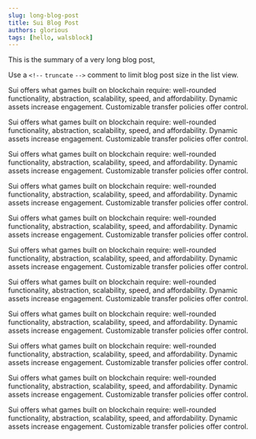 ```yaml
---
slug: long-blog-post
title: Sui Blog Post
authors: glorious
tags: [hello, walsblock]
---
```


This is the summary of a very long blog post,

Use a `<!--` `truncate` `-->` comment to limit blog post size in the list view.

<!-- truncate -->

Sui offers what games built on blockchain require: well-rounded functionality, abstraction, scalability, speed, and affordability. Dynamic assets increase engagement. Customizable transfer policies offer control.

Sui offers what games built on blockchain require: well-rounded functionality, abstraction, scalability, speed, and affordability. Dynamic assets increase engagement. Customizable transfer policies offer control.

Sui offers what games built on blockchain require: well-rounded functionality, abstraction, scalability, speed, and affordability. Dynamic assets increase engagement. Customizable transfer policies offer control.

Sui offers what games built on blockchain require: well-rounded functionality, abstraction, scalability, speed, and affordability. Dynamic assets increase engagement. Customizable transfer policies offer control.

Sui offers what games built on blockchain require: well-rounded functionality, abstraction, scalability, speed, and affordability. Dynamic assets increase engagement. Customizable transfer policies offer control.

Sui offers what games built on blockchain require: well-rounded functionality, abstraction, scalability, speed, and affordability. Dynamic assets increase engagement. Customizable transfer policies offer control.

Sui offers what games built on blockchain require: well-rounded functionality, abstraction, scalability, speed, and affordability. Dynamic assets increase engagement. Customizable transfer policies offer control.

Sui offers what games built on blockchain require: well-rounded functionality, abstraction, scalability, speed, and affordability. Dynamic assets increase engagement. Customizable transfer policies offer control.

Sui offers what games built on blockchain require: well-rounded functionality, abstraction, scalability, speed, and affordability. Dynamic assets increase engagement. Customizable transfer policies offer control.

Sui offers what games built on blockchain require: well-rounded functionality, abstraction, scalability, speed, and affordability. Dynamic assets increase engagement. Customizable transfer policies offer control.

Sui offers what games built on blockchain require: well-rounded functionality, abstraction, scalability, speed, and affordability. Dynamic assets increase engagement. Customizable transfer policies offer control.
